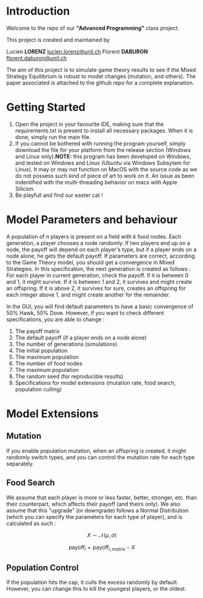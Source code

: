 # Introduction

Welcome to the repo of our **"Advanced Programming"** class project.

This project is created and maintained by 

Lucien **LORENZ**  lucien.lorenz@unil.ch
Florent **DABURON**	florent.daburon@unil.ch

The aim of this project is to simulate game theory results to see if the Mixed Strategy Equilibrium is robust to model changes (mutation, and others). The paper associated is attached to the github repo for a complete explanation.

# Getting Started

1. Open the project in your favourite IDE, making sure that the requirements.txt is present to install all necessary packages. When it is done, simply run the main file.
2. If you cannot be bothered with running the program yourself, simply download the file for your platform from the release section (Windows and Linux only).**NOTE:** this program has been developed on Windows, and tested on Windows and Linux (Ubuntu via Windows Subsytem for Linux). It may or may not function on MacOS with the source code as we do not possess such kind of piece of art to work on it. An issue as been indentified with the multi-threading behavior on macs with Apple Silicion.
3. Be playfull and find our easter cat !

# Model Parameters and behaviour

A population of *n* players is present on a field with *k* food nodes. Each generation, a player chooses a node randomly. If two players end up on a node, the payoff will depend on each player's type, but if a player ends on a node alone, he gets the default payoff.
If parameters are correct, according to the Game Theory model, you should get a convergence in Mixed Strategies.
In this specification, the next generation is created as follows :
For each player in current generation, check the payoff. If it is between 0 and 1, it might survive. If it is between 1 and 2, it survives and might create an offspring. If it is above 2, it survives for sure, creates an offspring for each integer above 1, and might create another for the remainder.

In the GUI, you will find default parameters to have a basic convergence of 50% Hawk, 50% Dove. However, if you want to check different specifications, you are able to change :

1. The payoff matrix
2. The default payoff (if a player ends on a node alone)
3. The number of generations (simulations)
4. The initial population
5. The maximum population
6. The number of food nodes
7. The maximum population
8. The random seed (for reproducible results)
9. Specifications for model extensions (mutation rate, food search, population culling)

# Model Extensions

## Mutation

If you enable population mutation, when an offspring is created, it might randomly switch types, and you can control the mutation rate for each type separately.

## Food Search

We assume that each player is more or less faster, better, stronger, etc. than their counterpart, which affects their payoff (and theirs only). We also assume that this "upgrade" (or downgrade) follows a Normal Distribution (which you can specify the parameters for each type of player), and is calculated as such :
```math
X \sim \mathcal{N}(\mu, \sigma)
```
```math
\text{payoff}_i = \text{payoff}_{i,matrix} - X
```
## Population Control

If the population hits the cap, it culls the excess randomly by default. However, you can change this to kill the youngest players, or the oldest.

